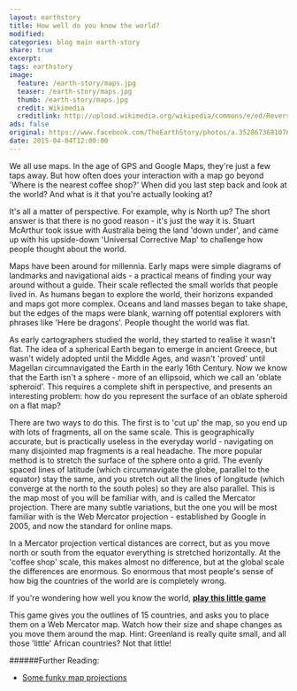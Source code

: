 ```yaml
---
layout: earthstory
title: How well do you know the world?
modified:
categories: blog main earth-story
share: true
excerpt:
tags: earthstory
image:
  feature: /earth-story/maps.jpg
  teaser: /earth-story/maps.jpg
  thumb: /earth-story/maps.jpg
  credit: Wikimedia
  creditlink: http://upload.wikimedia.org/wikipedia/commons/e/ed/Reversed_Earth_map_1000x500.jpg
ads: false
original: https://www.facebook.com/TheEarthStory/photos/a.352867368107647.80532.352857924775258/856260601101652/?type=1
date: 2015-04-04T12:00:00
---
```


We all use maps. In the age of GPS and Google Maps, they're just a few taps away. But how often does your interaction with a map go beyond 'Where is the nearest coffee shop?' When did you last step back and look at the world? And what is it that you're actually looking at?

It's all a matter of perspective. For example, why is North up? The short answer is that there is no good reason - it's just the way it is. Stuart McArthur took issue with Australia being the land 'down under', and came up with his upside-down 'Universal Corrective Map' to challenge how people thought about the world.

Maps have been around for millennia. Early maps were simple diagrams of landmarks and navigational aids - a practical means of finding your way around without a guide. Their scale reflected the small worlds that people lived in. As humans began to explore the world, their horizons expanded and maps got more complex. Oceans and land masses began to take shape, but the edges of the maps were blank, warning off potential explorers with phrases like 'Here be dragons'. People thought the world was flat.

As early cartographers studied the world, they started to realise it wasn't flat. The idea of a spherical Earth began to emerge in ancient Greece, but wasn't widely adopted until the Middle Ages, and wasn't 'proved' until Magellan circumnavigated the Earth in the early 16th Century. Now we know that the Earth isn't a sphere - more of an ellipsoid, which we call an 'oblate spheroid'. This requires a complete shift in perspective, and presents an interesting problem: how do you represent the surface of an oblate spheroid on a flat map?

There are two ways to do this. The first is to 'cut up' the map, so you end up with lots of fragments, all on the same scale. This is geographically accurate, but is practically useless in the everyday world - navigating on many disjointed map fragments is a real headache. The more popular method is to stretch the surface of the sphere onto a grid. The evenly spaced lines of latitude (which circumnavigate the globe, parallel to the equator) stay the same, and you stretch out all the lines of longitude (which converge at the north to the south poles) so they are also parallel. This is the map most of you will be familiar with, and is called the Mercator projection. There are many subtle variations, but the one you will be most familiar with is the Web Mercator projection - established by Google in 2005, and now the standard for online maps.

In a Mercator projection vertical distances are correct, but as you move north or south from the equator everything is stretched horizontally. At the 'coffee shop' scale, this makes almost no difference, but at the global scale the differences are enormous. So enormous that most people's sense of how big the countries of the world are is completely wrong.

If you're wondering how well you know the world, [**play this little game**](http://goo.gl/ekdVw)

This game gives you the outlines of 15 countries, and asks you to place them on a Web Mercator map. Watch how their size and shape changes as you move them around the map. Hint: Greenland is really quite small, and all those 'little' African countries? Not that little!


######Further Reading:
* [Some funky map projections](http://goo.gl/T8omrA)
